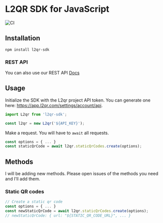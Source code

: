 # L2QR SDK for JavaScript
![CI](https://github.com/AlexBasiuk/link-to-qr/actions/workflows/ci.yml/badge.svg)

## Installation
```
npm install l2qr-sdk
```

### REST API
You can also use our REST API [Docs](https://api.link-to-qr.com/docs/v1/)

## Usage
Initialize the SDK with the L2qr project API token. You can generate one here: https://app.l2qr.com/settings/account/api.

```js
import L2qr from 'l2qr-sdk';

const l2qr = new L2qr('${API_KEY}');
```

Make a request. You will have to `await` all requests.

```js
const options = { ... }
const staticQrCode = await l2qr.staticQrCodes.create(options);
```

## Methods
I will be adding new methods. Please open issues of the methods you need and I'll add them.

### Static QR codes
```js
// Create a static qr code
const options = { ... }
const newStaticQrCode = await l2qr.staticQrCodes.create(options);
// newStaticQrCode: { url: "${STATIC_QR_CODE_URL}", ... }
```
